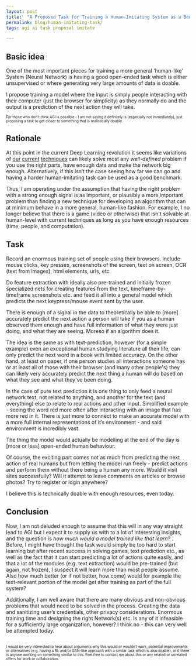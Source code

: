 ```yaml
---
layout: post
title:  "A Proposed Task for Training a Human-Imitating System as a Benchmark and Potential Part of The Road to AGI"
permalink: blog/human-imitating-task/
tags: agi ai task proposal imitate

---
```



## Basic idea

One of the most important pieces for training a more general ‘human-like’ System (Neural Network) is having a good open-ended task which is either unsupervised or where generating very large amounts of data is doable.

I propose training a model where the input is simply people interacting with their computer (just the browser for simplicity) as they normally do and the output is a prediction of the next action they will take.

<sub>
<sup>
For those who don't think AGI is possible - I am not saying it definitely is (especially not immediately), just proposing a task to get closer to something that is realistically doable.
</sup>
</sub>


## Rationale

At this point in the current Deep Learning revolution it seems like variations of [our](https://github.com/NVlabs/stylegan) [current](https://openai.com/five/) [techniques](https://github.com/openai/gpt-2) can likely solve most any *well-defined* problem if you use the right parts, have enough data and make the network big enough.
Alternatively, if this isn’t the case seeing how far we can go and having a harder human-imitating task can be used as a good benchmark. 

Thus, I am operating under the assumption that having the right problem with a strong enough signal is as important, or plausibly a more important problem than finding a new technique for developing an algorithm that can at minimum behave in a more general, human-like fashion. For example, I no longer believe that there is a game (video or otherwise) that isn't solvable at human-level with current techniques as long as you have enough resources (time, people, and computation).

## Task

Record an enormous training set of people using their browsers. Include mouse clicks, key presses, screenshots of the screen, text on screen, OCR (text from images), html elements, urls, etc.

Do feature extraction with ideally also pre-trained and initially frozen specialized nets for creating features from the text, timeframe-by-timeframe screenshots etc. and feed it all into a general model which predicts the next keypress/mouse event sent by the user.



There is enough of a signal in the data to theoretically be able to [more] accurately predict the next action a person will take if you as a human observed them enough and have full information of what they were just doing, and what they are seeing. Moreso if an algorithm does it.

The idea is the same as with text-prediction, however (for a simple example) even an exceptional human studying literature all their life, can only predict the next word in a book with limited accuracy. On the other hand, at least on paper, if one person studies all interactions someone has or at least all of those with their browser (and many other people's) they can likely very accurately predict the next thing a human will do based on what they see and what they've been doing.

In the case of pure text prediction it is one thing to only feed a neural network text, not related to anything, and another for the text (and everything) else to relate to real actions and other input. Simplified example - seeing the word red more often after interacting with an image that has more red in it. There is just more to connect to make an accurate model with a more full internal representations of it’s environment - and said environment is incredibly vast.

The thing the model would actually be modelling at the end of the day is [more or less] open-ended human behaviour.

Of course, the exciting part comes not as much from predicting the next action of real humans but from letting the model run freely - predict actions and perform them without there being a human any more. Would it visit sites successfully? Will it attempt to leave comments on articles or browse photos? Try to register or login anywhere?

I believe this is technically doable with enough resources, even today.


## Conclusion

Now, I am not deluded enough to assume that this will in any way straight lead to AGI but I expect it to supply us with to a lot of interesting insights, and the question is *how much would a model trained like that learn*? . Before, I might have thought the task would simply be too hard to start learning but after recent success in solving games, text prediction etc., as well as the fact that it can start predicting a lot of actions quite easily, and that a lot of the modules (e.g. text extraction) would be pre-trained (but again, not frozen), I suspect it will learn more than most people assume.
Also how much better (or if not better, how come) would for example the text-relevant portion of the model get after training as part of the full system?


Additionally, I am well aware that there are many obvious and non-obvious problems that would need to be solved in the process. Creating the data and sanitizing user’s credentials, other privacy considerations. Enormous training time and designing the right Network(s) etc. Is any of it infeasible for a sufficiently large organization, however? I think no - this can very well be attempted today.

<br>
<sub>
<sup>
I would be very interested to hear about arguments why this would or wouldn’t work, potential improvements or alternatives (e.g. having a RL and/or GAN-like approach with a similar task which is also doable), or if there is anyone working on something similar to this. Feel free to contact me about this or any related or unrelated offers for work or collaboration.
</sup>
</sub>
